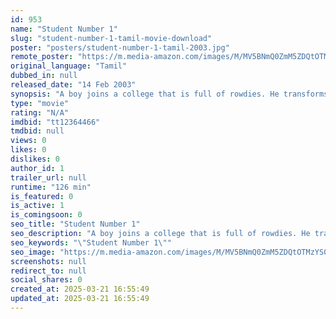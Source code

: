 ```yaml
---
id: 953
name: "Student Number 1"
slug: "student-number-1-tamil-movie-download"
poster: "posters/student-number-1-tamil-2003.jpg"
remote_poster: "https://m.media-amazon.com/images/M/MV5BNmQ0ZmM5ZDQtOTMzYS00NTE4LTg5NmUtODhiN2U2NWQ2NTg2XkEyXkFqcGdeQXVyOTk3NTc2MzE@._V1_SX300.jpg"
original_language: "Tamil"
dubbed_in: null
released_date: "14 Feb 2003"
synopsis: "A boy joins a college that is full of rowdies. He transforms the students but his own past is shrouded in mystery. It is soon revealed that he is a prisoner attending college by special permission."
type: "movie"
rating: "N/A"
imdbid: "tt12364466"
tmdbid: null
views: 0
likes: 0
dislikes: 0
author_id: 1
trailer_url: null
runtime: "126 min"
is_featured: 0
is_active: 1
is_comingsoon: 0
seo_title: "Student Number 1"
seo_description: "A boy joins a college that is full of rowdies. He transforms the students but his own past is shrouded in mystery. It is soon revealed that he is a prisoner attending college by special permission."
seo_keywords: "\"Student Number 1\""
seo_image: "https://m.media-amazon.com/images/M/MV5BNmQ0ZmM5ZDQtOTMzYS00NTE4LTg5NmUtODhiN2U2NWQ2NTg2XkEyXkFqcGdeQXVyOTk3NTc2MzE@._V1_SX300.jpg"
screenshots: null
redirect_to: null
social_shares: 0
created_at: 2025-03-21 16:55:49
updated_at: 2025-03-21 16:55:49
---
```


